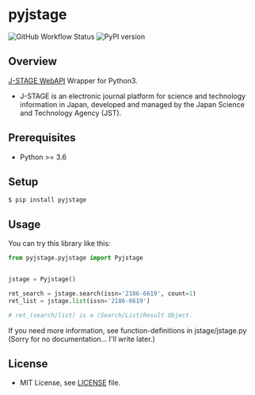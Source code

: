 # pyjstage
![GitHub Workflow Status](https://img.shields.io/github/workflow/status/matsurih/pyjstage/Python%20package)
![PyPI version](https://img.shields.io/pypi/v/pyjstage)

## Overview
[J-STAGE WebAPI](https://www.jstage.jst.go.jp/static/pages/OtherJstageServices/TAB2/-char/ja) Wrapper for Python3.
- J-STAGE is an electronic journal platform for science and technology information in Japan, developed and managed by the Japan Science and Technology Agency (JST). 

## Prerequisites
- Python >= 3.6

## Setup
```shell script
$ pip install pyjstage
```

## Usage
You can try this library like this:

```python
from pyjstage.pyjstage import Pyjstage


jstage = Pyjstage()

ret_search = jstage.search(issn='2186-6619', count=1)
ret_list = jstage.list(issn='2186-6619')

# ret_(search/list) is a (Search/List)Result Object.
```

If you need more information, see function-definitions in jstage/jstage.py (Sorry for no documentation... I'll write later.)

## License
- MIT License, see [LICENSE](https://github.com/matsurih/pyjstage/blob/master/LICENSE) file.
